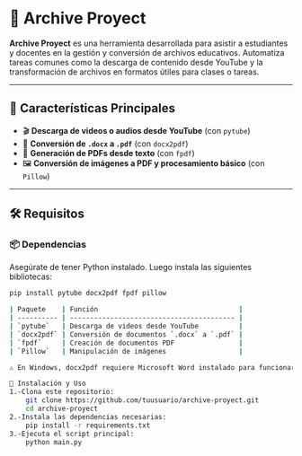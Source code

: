 # 📁 Archive Proyect

**Archive Proyect** es una herramienta desarrollada para asistir a estudiantes y docentes en la gestión y conversión de archivos educativos. Automatiza tareas comunes como la descarga de contenido desde YouTube y la transformación de archivos en formatos útiles para clases o tareas.

---

## 🧩 Características Principales

- 🎬 **Descarga de videos o audios desde YouTube** (con `pytube`)
- 📄 **Conversión de `.docx` a `.pdf`** (con `docx2pdf`)
- 📝 **Generación de PDFs desde texto** (con `fpdf`)
- 🖼️ **Conversión de imágenes a PDF y procesamiento básico** (con `Pillow`)

---

## 🛠️ Requisitos

### 📦 Dependencias

Asegúrate de tener Python instalado. Luego instala las siguientes bibliotecas:

```bash
pip install pytube docx2pdf fpdf pillow

| Paquete    | Función                                   |
| ---------- | ----------------------------------------- |
| `pytube`   | Descarga de videos desde YouTube          |
| `docx2pdf` | Conversión de documentos `.docx` a `.pdf` |
| `fpdf`     | Creación de documentos PDF                |
| `Pillow`   | Manipulación de imágenes                  |

⚠️ En Windows, docx2pdf requiere Microsoft Word instalado para funcionar correctamente.

🔧 Instalación y Uso
1.-Clona este repositorio:
    git clone https://github.com/tuusuario/archive-proyect.git
    cd archive-proyect
2.-Instala las dependencias necesarias:
    pip install -r requirements.txt
3.-Ejecuta el script principal:
    python main.py
